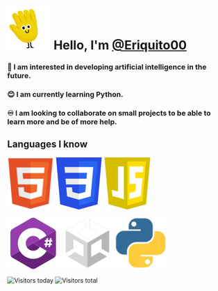 </head>
<body>
  <h1><img src="https://raw.githubusercontent.com/Eriquito00/Eriquito00/main/gif/perfil.gif" alt="Inicio"> Hello, I'm <a href="https://github.com/Eriquito00">@Eriquito00</a></h1>
  <h3>💟 I am interested in developing artificial intelligence in the future.</h3>
  <h3>😊 I am currently learning Python.</h3>
  <h3>♾️ I am looking to collaborate on small projects to be able to learn more and be of more help.</h3>

  <h2>Languages I know</h2>
  <p>
    <img src="https://raw.githubusercontent.com/Eriquito00/Eriquito00/main/img/html.png" alt="HTML">
    <img src="https://raw.githubusercontent.com/Eriquito00/Eriquito00/main/img/css.png" alt="CSS">
    <img src="https://raw.githubusercontent.com/Eriquito00/Eriquito00/main/img/js.png" alt="JavaScript">
  </p>
  
  <p>
    <img src="https://raw.githubusercontent.com/Eriquito00/Eriquito00/main/img/c-sharp.png" alt="C#">
    <img src="https://raw.githubusercontent.com/Eriquito00/Eriquito00/main/img/unity.png" alt="Unity">
    <img src="https://raw.githubusercontent.com/Eriquito00/Eriquito00/main/img/python.png" alt="Python">
  </p>
  
  <p>
    <img src="https://api.visitorbadge.io/api/visitors?path=https%3A%2F%2Fraw.githubusercontent.com%2FEriquito00%2FEriquito00%2Fmain%2Freadme.md&label=Views%20today&countColor=%232ccce4&labelStyle=upper" alt="Visitors today">
    <img src="https://api.visitorbadge.io/api/visitors?path=https%3A%2F%2Fraw.githubusercontent.com%2FEriquito00%2FEriquito00%2Fmain%2Freadme.md&label=Total%20views&countColor=%23f47373&labelStyle=upper" alt="Visitors total">
  </p>
</body>
</html>

